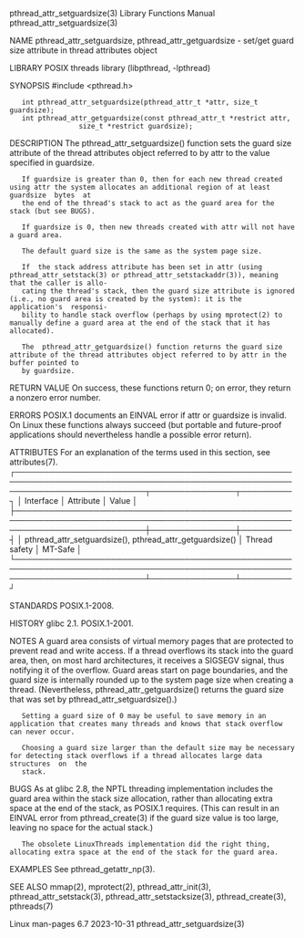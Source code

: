pthread_attr_setguardsize(3)					   Library Functions Manual					  pthread_attr_setguardsize(3)

NAME
       pthread_attr_setguardsize, pthread_attr_getguardsize - set/get guard size attribute in thread attributes object

LIBRARY
       POSIX threads library (libpthread, -lpthread)

SYNOPSIS
       #include <pthread.h>

       int pthread_attr_setguardsize(pthread_attr_t *attr, size_t guardsize);
       int pthread_attr_getguardsize(const pthread_attr_t *restrict attr,
				     size_t *restrict guardsize);

DESCRIPTION
       The  pthread_attr_setguardsize()	 function  sets the guard size attribute of the thread attributes object referred to by attr to the value specified in
       guardsize.

       If guardsize is greater than 0, then for each new thread created using attr the system allocates an additional region of at least  guardsize  bytes  at
       the end of the thread's stack to act as the guard area for the stack (but see BUGS).

       If guardsize is 0, then new threads created with attr will not have a guard area.

       The default guard size is the same as the system page size.

       If  the stack address attribute has been set in attr (using pthread_attr_setstack(3) or pthread_attr_setstackaddr(3)), meaning that the caller is allo‐
       cating the thread's stack, then the guard size attribute is ignored (i.e., no guard area is created by the system): it is the  application's  responsi‐
       bility to handle stack overflow (perhaps by using mprotect(2) to manually define a guard area at the end of the stack that it has allocated).

       The  pthread_attr_getguardsize() function returns the guard size attribute of the thread attributes object referred to by attr in the buffer pointed to
       by guardsize.

RETURN VALUE
       On success, these functions return 0; on error, they return a nonzero error number.

ERRORS
       POSIX.1 documents an EINVAL error if attr or guardsize is invalid.  On Linux these functions always succeed (but portable and future-proof applications
       should nevertheless handle a possible error return).

ATTRIBUTES
       For an explanation of the terms used in this section, see attributes(7).
       ┌───────────────────────────────────────────────────────────────────────────────────────────────────────────────────────────┬───────────────┬─────────┐
       │ Interface														   │ Attribute	   │ Value   │
       ├───────────────────────────────────────────────────────────────────────────────────────────────────────────────────────────┼───────────────┼─────────┤
       │ pthread_attr_setguardsize(), pthread_attr_getguardsize()								   │ Thread safety │ MT-Safe │
       └───────────────────────────────────────────────────────────────────────────────────────────────────────────────────────────┴───────────────┴─────────┘

STANDARDS
       POSIX.1-2008.

HISTORY
       glibc 2.1.  POSIX.1-2001.

NOTES
       A guard area consists of virtual memory pages that are protected to prevent read and write access.  If a thread overflows  its  stack  into  the	 guard
       area, then, on most hard architectures, it receives a SIGSEGV signal, thus notifying it of the overflow.	 Guard areas start on page boundaries, and the
       guard  size is internally rounded up to the system page size when creating a thread.  (Nevertheless, pthread_attr_getguardsize() returns the guard size
       that was set by pthread_attr_setguardsize().)

       Setting a guard size of 0 may be useful to save memory in an application that creates many threads and knows that stack overflow can never occur.

       Choosing a guard size larger than the default size may be necessary for detecting stack overflows if a thread allocates large data  structures  on  the
       stack.

BUGS
       As  at glibc 2.8, the NPTL threading implementation includes the guard area within the stack size allocation, rather than allocating extra space at the
       end of the stack, as POSIX.1 requires.  (This can result in an EINVAL error from pthread_create(3) if the guard size value is  too  large,  leaving  no
       space for the actual stack.)

       The obsolete LinuxThreads implementation did the right thing, allocating extra space at the end of the stack for the guard area.

EXAMPLES
       See pthread_getattr_np(3).

SEE ALSO
       mmap(2), mprotect(2), pthread_attr_init(3), pthread_attr_setstack(3), pthread_attr_setstacksize(3), pthread_create(3), pthreads(7)

Linux man-pages 6.7							  2023-10-31						  pthread_attr_setguardsize(3)
